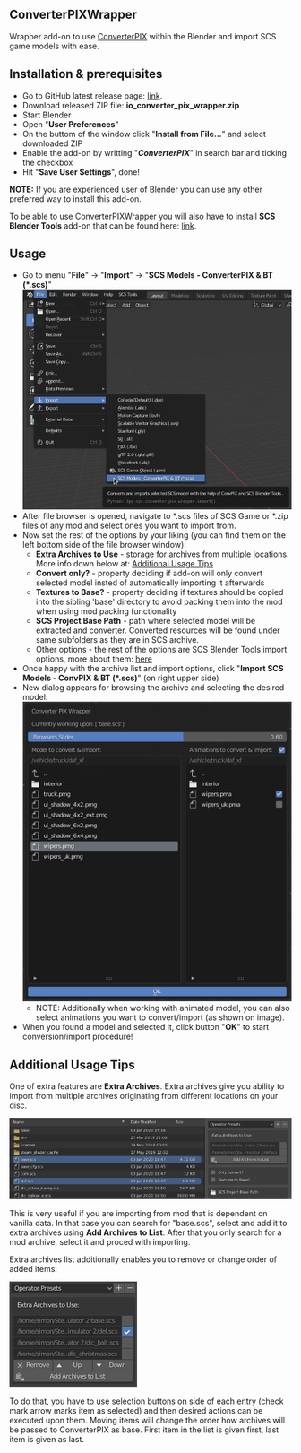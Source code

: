 ## ConverterPIXWrapper
Wrapper add-on to use [ConverterPIX](https://github.com/mwl4/ConverterPIX) within the Blender and import SCS game models with ease.

## Installation & prerequisites
- Go to GitHub latest release page: [link](../../releases/latest).
- Download released ZIP file: **io_converter_pix_wrapper.zip**
- Start Blender
- Open "**User Preferences**"
- On the buttom of the window click "**Install from File...**" and select downloaded ZIP
- Enable the add-on by writting "***ConverterPIX***" in search bar and ticking the checkbox
- Hit "**Save User Settings**", done!

**NOTE:** If you are experienced user of Blender you can use any other preferred way to install this add-on.

To be able to use ConverterPIXWrapper you will also have to install **SCS Blender Tools** add-on that can be found here: [link](http://modding.scssoft.com/wiki/Documentation/Tools/SCS_Blender_Tools/Download).

## Usage
* Go to menu "**File**" -> "**Import**" -> "**SCS Models - ConverterPIX & BT (*.scs)**"
  ![Import SCS Models](/readme_images/file-import.png)
* After file browser is opened, navigate to *.scs files of SCS Game or *.zip files of any mod and select ones you want to import from.
* Now set the rest of the options by your liking (you can find them on the left bottom side of the file browser window):
  * **Extra Archives to Use** - storage for archives from multiple locations. More info down below at: [Additional Usage Tips](#additional-usage-tips)
  * **Convert only?** - property deciding if add-on will only convert selected model insted of automatically importing it afterwards
  * **Textures to Base?** - property deciding if textures should be copied into the sibling 'base' directory to avoid packing them into the mod when using mod packing functionality
  * **SCS Project Base Path** - path where selected model will be extracted and converter. Converted resources will be found under same subfolders as they are in SCS archive.
  * Other options - the rest of the options are SCS Blender Tools import options, more about them: [here](http://modding.scssoft.com/wiki/Documentation/Tools/SCS_Blender_Tools/Import#Import_Options)
* Once happy with the archive list and import options, click "**Import SCS Models - ConvPIX & BT (*.scs)**" (on right upper side)
* New dialog appears for browsing the archive and selecting the desired model:
   ![Selecting model & animations](/readme_images/archive-window.png)
  * NOTE: Additionally when working with animated model, you can also select animations you want to convert/import (as shown on image).
* When you found a model and selected it, click button "**OK**" to start conversion/import procedure!

## Additional Usage Tips
One of extra features are **Extra Archives**. Extra archives give you ability to import from multiple archives originating from different locations on your disc.

![Add Archives To List](/readme_images/select-scs-archives.png)

This is very useful if you are importing from mod that is dependent on vanilla data. In that case you can search for "base.scs", select and add it to extra archives using **Add Archives to List**. After that you only search for a mod archive, select it and proced with importing.

Extra archives list additionally enables you to remove or change order of added items:

![Archive List Handling](/readme_images/archive-list-handling.png)

To do that, you have to use selection buttons on side of each entry (check mark arrow marks item as selected) and then desired actions can be executed upon them. Moving items will change the order how archives will be passed to ConverterPIX as base. First item in the list is given first, last item is given as last.

